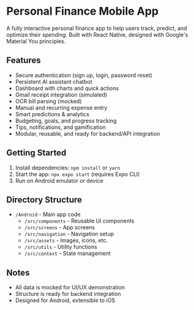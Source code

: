 # Personal Finance Mobile App

A fully interactive personal finance app to help users track, predict, and optimize their spending. Built with React Native, designed with Google's Material You principles.

## Features
- Secure authentication (sign up, login, password reset)
- Persistent AI assistant chatbot
- Dashboard with charts and quick actions
- Gmail receipt integration (simulated)
- OCR bill parsing (mocked)
- Manual and recurring expense entry
- Smart predictions & analytics
- Budgeting, goals, and progress tracking
- Tips, notifications, and gamification
- Modular, reusable, and ready for backend/API integration

## Getting Started
1. Install dependencies: `npm install` or `yarn`
2. Start the app: `npx expo start` (requires Expo CLI)
3. Run on Android emulator or device

## Directory Structure
- `/Android` - Main app code
  - `/src/components` - Reusable UI components
  - `/src/screens` - App screens
  - `/src/navigation` - Navigation setup
  - `/src/assets` - Images, icons, etc.
  - `/src/utils` - Utility functions
  - `/src/context` - State management

## Notes
- All data is mocked for UI/UX demonstration
- Structure is ready for backend integration
- Designed for Android, extensible to iOS
